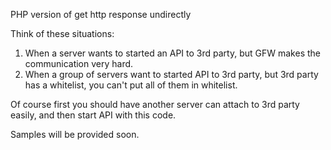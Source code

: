 PHP version of get http response undirectly

Think of these situations:
1. When a server wants to started an API to 3rd party, but GFW makes the communication very hard.
2. When a group of servers want to started API to 3rd party, but 3rd party has a whitelist, you can't put all of them in whitelist.

Of course first you should have another server can attach to 3rd party easily, and then start API with this code.

Samples will be provided soon.